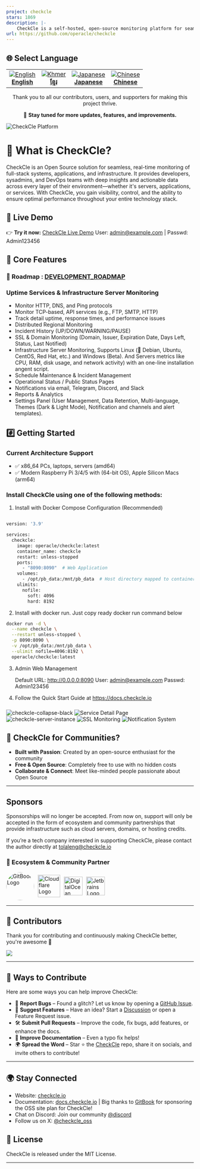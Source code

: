 ```yaml
---
project: checkcle
stars: 1869
description: |-
    CheckCle is a self-hosted, open-source monitoring platform for seamless, real-time full-stack systems, applications, and infrastructure. It provides real-time uptime monitoring, distributed checks, incident tracking, and alerts. All deployable anywhere.
url: https://github.com/operacle/checkcle
---
```


## 🌐 Select Language

<table align="center">
  <tr>
    <td align="center">
      <a href="README.md">
        <img src="https://flagcdn.com/24x18/gb.png" alt="English" />  
        <br/><strong>English</strong>
      </a>
    </td>
    <td align="center">
      <a href="docs/README_km.md">
        <img src="https://flagcdn.com/24x18/kh.png" alt="Khmer" />  
        <br/><strong>ខ្មែរ</strong>
      </a>
    </td>
    <td align="center">
      <a href="docs/README_ja.md">
        <img src="https://flagcdn.com/24x18/jp.png" alt="Japanese" />  
        <br/><strong>Japanese</strong>
      </a>
    </td>
    <td align="center">
      <a href="docs/README_zhcn.md">
        <img src="https://flagcdn.com/24x18/cn.png" alt="Chinese" />  
        <br/><strong>Chinese</strong>
      </a>
    </td>
  </tr>
</table>

<p align="center">
  Thank you to all our contributors, users, and supporters for making this project thrive.
</p>

<p align="center">
  🚀 <strong>Stay tuned for more updates, features, and improvements.</strong>
</p>

![CheckCle Platform](https://pub-4a4062303020445f8f289a2fee84f9e8.r2.dev/images/server-detail-page.png)

# 🚀 What is CheckCle?

CheckCle is an Open Source solution for seamless, real-time monitoring of full-stack systems, applications, and infrastructure. It provides developers, sysadmins, and DevOps teams with deep insights and actionable data across every layer of their environment—whether it's servers, applications, or services. With CheckCle, you gain visibility, control, and the ability to ensure optimal performance throughout your entire technology stack.

## 🎯 Live Demo  
👉 **Try it now:** [CheckCle Live Demo](https://demo.checkcle.io)
    User: admin@example.com | Passwd: Admin123456

## 🌟 Core Features
### 📝 Roadmap : [DEVELOPMENT_ROADMAP](docs/DEVELOPMENT_ROADMAP.md) 

### Uptime Services & Infrastructure Server Monitoring 
- Monitor HTTP, DNS, and Ping protocols
- Monitor TCP-based, API services (e.g., FTP, SMTP, HTTP)
- Track detail uptime, response times, and performance issues
- Distributed Regional Monitoring
- Incident History (UP/DOWN/WARNING/PAUSE)
- SSL & Domain Monitoring (Domain, Issuer, Expiration Date, Days Left, Status, Last Notified)
- Infrastructure Server Monitoring, Supports Linux (🐧 Debian, Ubuntu, CentOS, Red Hat, etc.) and Windows (Beta). And Servers metrics like CPU, RAM, disk usage, and network activity) with an one-line installation angent script.
- Schedule Maintenance & Incident Management
- Operational Status / Public Status Pages
- Notifications via email, Telegram, Discord, and Slack
- Reports & Analytics
- Settings Panel (User Management, Data Retention, Multi-language, Themes (Dark & Light Mode), Notification and channels and alert templates).

## #️⃣ Getting Started

### Current Architecture Support
* ✅ x86_64 PCs, laptops, servers (amd64)
* ✅ Modern Raspberry Pi 3/4/5 with (64-bit OS), Apple Silicon Macs (arm64)

### Install CheckCle using one of the following methods:

1. Install with Docker Compose Configuration (Recommended)
```bash 

version: '3.9'

services:
  checkcle:
    image: operacle/checkcle:latest
    container_name: checkcle
    restart: unless-stopped
    ports:
      - "8090:8090"  # Web Application
    volumes:
      - /opt/pb_data:/mnt/pb_data  # Host directory mapped to container path
    ulimits:
      nofile:
        soft: 4096
        hard: 8192

```
2. Install with docker run. Just copy ready docker run command below
```bash 
docker run -d \
  --name checkcle \
  --restart unless-stopped \
  -p 8090:8090 \
  -v /opt/pb_data:/mnt/pb_data \
  --ulimit nofile=4096:8192 \
  operacle/checkcle:latest

```

3. Admin Web Management

    Default URL: http://0.0.0.0:8090
    User: admin@example.com
    Passwd: Admin123456
    
4. Follow the Quick Start Guide at https://docs.checkcle.io

###
![checkcle-collapse-black](https://pub-4a4062303020445f8f289a2fee84f9e8.r2.dev/images/uptime-1.4.png)
![Service Detail Page](https://cdn.checkcle.io/images/uptime/uptime-regional-detail.png)
![checkcle-server-instance](https://cdn.checkcle.io/images/server/server-list.png)
![SSL Monitoring](https://cdn.checkcle.io/images/ssl-domain/ssl-list.png)
![Notification System](https://cdn.checkcle.io/general/powerfull_notification.png)


## 🌟 CheckCle for Communities?
- **Built with Passion**: Created by an open-source enthusiast for the community
- **Free & Open Source**: Completely free to use with no hidden costs
- **Collaborate & Connect**: Meet like-minded people passionate about Open Source

---

## Sponsors
Sponsorships will no longer be accepted. From now on, support will only be accepted in the form of ecosystem and community partnerships that provide infrastructure such as cloud servers, domains, or hosting credits.

If you’re a tech company interested in supporting CheckCle, please contact the author directly at tolaleng@checkcle.io

### 🤝 Ecosystem & Community Partner
<div style="display: flex; align-items: center; gap: 10px;">
  <a href="https://github.com/gitbookio">
    <img src="https://avatars.githubusercontent.com/u/7111340?s=200&v=4" 
         width="75" height="75" 
         style="border-radius: 50%;" 
         alt="GitBook Logo" />
  </a>

  <a href="https://www.cloudflare.com">
    <img src="https://cdn.checkcle.io/images/sponsor/cloudflare-checkcle_logo.png" 
         height="60" 
         alt="Cloudflare Logo" />
  </a>
    <a href="https://m.do.co/c/0c27ef82475f">
    <img src="https://cdn.checkcle.io/images/sponsor/digitalocean_checkcle.png" 
         height="50" 
         alt="DigitalOcean Logo" />
  </a>
  </a>
    <a href="https://www.jetbrains.com/">
    <img src="https://cdn.checkcle.io/images/sponsor/jetbrains.png" 
         height="50" 
         alt="Jetbrains Logo" />
  </a>
</div>

---


## 👥 Contributors
Thank you for contributing and continuously making CheckCle better, you're awesome 🫶

[![](https://contrib.rocks/image?repo=operacle/checkcle)](https://github.com/operacle/checkcle/graphs/contributors)

---

## 🤝 Ways to Contribute

Here are some ways you can help improve CheckCle:

- 🐞 **Report Bugs** – Found a glitch? Let us know by opening a [GitHub Issue](https://github.com/operacle/checkcle/issues).
- 🌟 **Suggest Features** – Have an idea? Start a [Discussion](https://github.com/operacle/checkcle/discussions) or open a Feature Request issue.
- 🛠 **Submit Pull Requests** – Improve the code, fix bugs, add features, or enhance the docs.
- 📝 **Improve Documentation** – Even a typo fix helps!
- 🌍 **Spread the Word** – Star ⭐ the [CheckCle](https://github.com/operacle/checkcle.git)  repo, share it on socials, and invite others to contribute!

---

## 🌍 Stay Connected
- Website: [checkcle.io](https://checkcle.io)
- Documentation: [docs.checkcle.io](https://docs.checkcle.io) | Big thanks to [GitBook](https://github.com/gitbookio) for sponsoring the OSS site plan for CheckCle!
- Chat on Discord: Join our community [@discord](https://discord.gg/xs9gbubGwX)
- Follow us on X: [@checkcle_oss](https://x.com/checkcle_oss)

## 📜 License

CheckCle is released under the MIT License.

---

